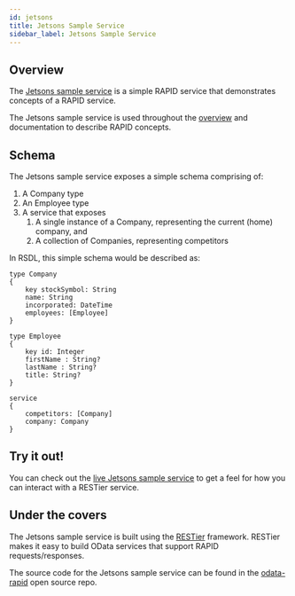 ```yaml
---
id: jetsons
title: Jetsons Sample Service
sidebar_label: Jetsons Sample Service
---
```


## Overview

The [Jetsons sample service](https://jetsons.azurewebsites.net/) is a simple RAPID service that demonstrates concepts of a RAPID service.

The Jetsons sample service is used throughout the [overview](../rapid-pro-read.md) and documentation to describe RAPID concepts.

## Schema

The Jetsons sample service exposes a simple schema comprising of:

1.  A Company type
2.  An Employee type
3.  A service that exposes
    1.  A single instance of a Company, representing the current (home) company, and
    2.  A collection of Companies, representing competitors

In RSDL, this simple schema would be described as:

```rsdl
type Company
{
    key stockSymbol: String
    name: String
    incorporated: DateTime
    employees: [Employee]
}

type Employee
{
    key id: Integer
    firstName : String?
    lastName : String?
    title: String?
}

service
{
    competitors: [Company]
    company: Company
}
```

## Try it out!

You can check out the [live Jetsons sample service](https://jetsons.azurewebsites.net/) to get a feel for how you can interact with a RESTier service.

## Under the covers

The Jetsons sample service is built using the [RESTier](https://github.com/OData/RESTier) framework. RESTier makes it easy to build OData services that support RAPID requests/responses.

The source code for the Jetsons sample service can be found in the [odata-rapid](https://github.com/oasis-open/odata-rapid/tree/main/samples/Jetsons/Jetsons) open source repo.
